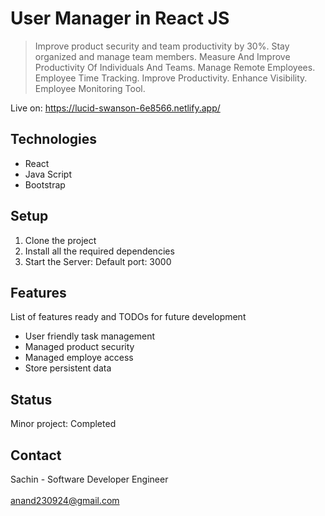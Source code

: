 # User Manager in React JS

> Improve product security and team productivity by 30%. Stay organized and manage team members. Measure And Improve Productivity Of Individuals And Teams. Manage Remote Employees. Employee Time Tracking. Improve Productivity. Enhance Visibility. Employee Monitoring Tool.

Live on: https://lucid-swanson-6e8566.netlify.app/

## Technologies
* React
* Java Script
* Bootstrap

## Setup
1. Clone the project
2. Install all the required dependencies
3. Start the Server: Default port: 3000

## Features
List of features ready and TODOs for future development
*  User friendly task management
*  Managed product security
*  Managed employe access
*  Store persistent data

## Status
Minor project: Completed

## Contact
Sachin - Software Developer Engineer
<br/>
<br/>
anand230924@gmail.com
